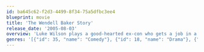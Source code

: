 ```yaml
---
id: ba645c62-f2d3-4499-8f34-75a5dfbc3ee4
blueprint: movie
title: 'The Wendell Baker Story'
release_date: '2005-08-03'
overview: 'Luke Wilson plays a good-hearted ex-con who gets a job in a retirement hotel. Three elderly residents help him win back his girlfriend as he lends them a hand in fighting hotel corruption.'
genres: '[{"id": 35, "name": "Comedy"}, {"id": 18, "name": "Drama"}, {"id": 10749, "name": "Romance"}]'
---
```

